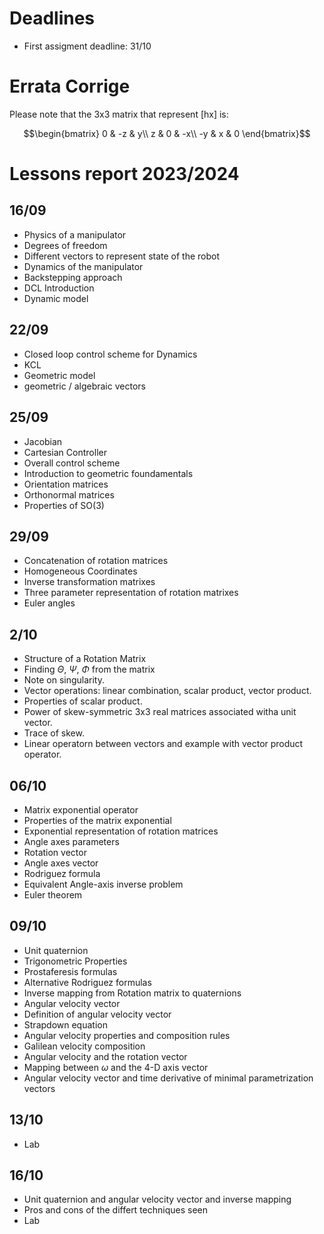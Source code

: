 # Deadlines
- First assigment deadline: 31/10
# Errata Corrige
Please note that the 3x3 matrix that represent [hx] is:
```math
\begin{bmatrix}
0 & -z & y\\
z & 0 & -x\\
-y & x & 0
\end{bmatrix}
```
# Lessons report 2023/2024
## 16/09
- Physics of a manipulator
- Degrees of freedom
- Different vectors to represent state of the robot
- Dynamics of the manipulator
- Backstepping approach
- DCL Introduction
- Dynamic model
## 22/09
- Closed loop control scheme for Dynamics
- KCL
- Geometric model
- geometric / algebraic vectors
## 25/09
- Jacobian
- Cartesian Controller
- Overall control scheme
- Introduction to geometric foundamentals
- Orientation matrices
- Orthonormal matrices
- Properties of SO(3)
## 29/09
- Concatenation of rotation matrices
- Homogeneous Coordinates
- Inverse transformation matrixes
- Three parameter representation of rotation matrixes
- Euler angles
## 2/10
- Structure of a Rotation Matrix
- Finding $\Theta$, $\Psi$, $\Phi$ from the matrix
- Note on singularity.
- Vector operations: linear combination, scalar product, vector product.
- Properties of scalar product.
- Power of skew-symmetric 3x3 real matrices associated witha unit vector.
- Trace of skew.
- Linear operatorn between vectors and example with vector product operator.
## 06/10
- Matrix exponential operator
- Properties of the matrix exponential
- Exponential representation of rotation matrices
- Angle axes parameters
- Rotation vector
- Angle axes vector
- Rodriguez formula
- Equivalent Angle-axis inverse problem
- Euler theorem
## 09/10
- Unit quaternion
- Trigonometric Properties
- Prostaferesis formulas
- Alternative Rodriguez formulas
- Inverse mapping from Rotation matrix to quaternions
- Angular velocity vector
- Definition of angular velocity vector
- Strapdown equation
- Angular velocity properties and composition rules
- Galilean velocity composition
- Angular velocity and the rotation vector
- Mapping between $\omega$ and the 4-D axis vector
- Angular velocity vector and time derivative of minimal parametrization vectors

## 13/10
- Lab

## 16/10
- Unit quaternion and angular velocity vector and inverse mapping
- Pros and cons of the differt techniques seen
- Lab
